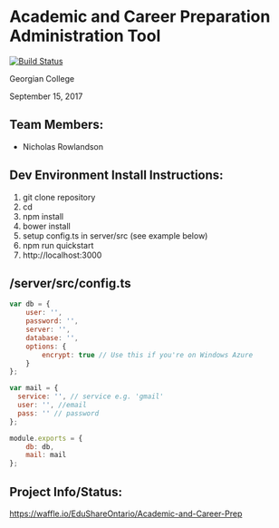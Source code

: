 # Academic and Career Preparation Administration Tool

[![Build Status](https://georgiancollege-dev.visualstudio.com/_apis/public/build/definitions/fd8fc73f-58da-44d9-9f86-4aef3cefe817/4/badge)](https://georgiancollege-dev.visualstudio.com/Academic%20and%20Career%20Prep/_build/index?definitionId=4)

Georgian College

September 15, 2017


## Team Members:

* Nicholas Rowlandson


## Dev Environment Install Instructions:

1. git clone repository
2. cd
3. npm install
4. bower install
5. setup config.ts in server/src (see example below)
6. npm run quickstart
7. http://localhost:3000


## /server/src/config.ts

```javascript
var db = {
    user: '',
    password: '',
    server: '',
    database: '',
    options: {
        encrypt: true // Use this if you're on Windows Azure
    }
};

var mail = {
  service: '', // service e.g. 'gmail'
  user: '', //email
  pass: '' // password
};

module.exports = {
    db: db,
    mail: mail
};
```


## Project Info/Status:

https://waffle.io/EduShareOntario/Academic-and-Career-Prep
